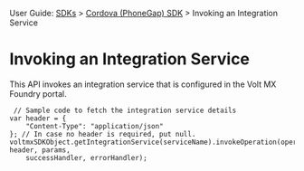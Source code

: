                              

User Guide: [SDKs](../Foundry_SDKs.md) > [Cordova (PhoneGap) SDK](Installing_PhoneGap_SDK.md) > Invoking an Integration Service

Invoking an Integration Service
===============================

This API invokes an integration service that is configured in the Volt MX Foundry portal.

```
 // Sample code to fetch the integration service details
var header = {
    "Content-Type": "application/json"
}; // In case no header is required, put null.
voltmxSDKObject.getIntegrationService(serviceName).invokeOperation(operationname, header, params,
    successHandler, errorHandler);
```
